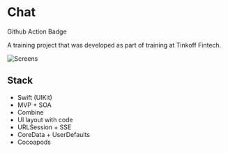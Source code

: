 # Chat

Github Action Badge

A training project that was developed as part of training at Tinkoff Fintech.

![Screens](https://github.com/TFS-iOS/chat-app-vikhlyaev/assets/11814492/5809ee57-e0b0-41ac-93d4-7f30b85ef15b)

## Stack

- Swift (UIKit)
- MVP + SOA
- Combine
- UI layout with code
- URLSession + SSE
- CoreData + UserDefaults
- Cocoapods
